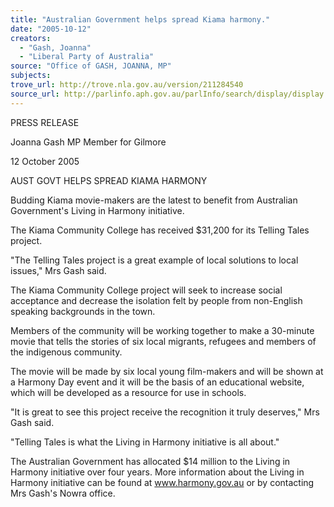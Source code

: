 ```yaml
---
title: "Australian Government helps spread Kiama harmony."
date: "2005-10-12"
creators:
  - "Gash, Joanna"
  - "Liberal Party of Australia"
source: "Office of GASH, JOANNA, MP"
subjects:
trove_url: http://trove.nla.gov.au/version/211284540
source_url: http://parlinfo.aph.gov.au/parlInfo/search/display/display.w3p;query=Id%3A%22media/pressrel/7XOH6%22
---
```


 PRESS RELEASE   

 Joanna Gash MP  Member for Gilmore    

 12 October 2005 

 AUST GOVT HELPS SPREAD KIAMA HARMONY 

 Budding Kiama movie-makers are the latest to benefit from Australian Government's Living in  Harmony initiative.  

 The Kiama Community College has received $31,200 for its Telling Tales project. 

 "The Telling Tales project is a great example of local solutions to local issues," Mrs Gash  said. 

 The Kiama Community College project will seek to increase social acceptance and decrease  the isolation felt by people from non-English speaking backgrounds in the town. 

 Members of the community will be working together to make a 30-minute movie that tells the  stories of six local migrants, refugees and members of the indigenous community. 

 The movie will be made by six local young film-makers and will be shown at a Harmony Day  event and it will be the basis of an educational website, which will be developed as a resource  for use in schools. 

 "It is great to see this project receive the recognition it truly deserves," Mrs Gash said. 

 "Telling Tales is what the Living in Harmony initiative is all about." 

 The Australian Government has allocated $14 million to the Living in Harmony initiative over  four years. More information about the Living in Harmony initiative can be found at  www.harmony.gov.au or by contacting Mrs Gash's Nowra office. 

 

 

